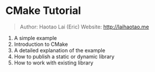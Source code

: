 # CMake Tutorial

> Author: Haotao Lai (Eric)
> Website: http://laihaotao.me

1. A simple example
2. Introduction to CMake
3. A detailed explanation of the example
4. How to publish a static or dynamic library
5. How to work with existing library
